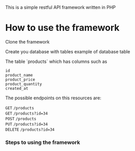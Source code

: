 This is a simple restful API framework written in PHP 

<h1>How to use the framework</h1>

Clone the framework

Create you database with tables example of database table

<p> The table `products` which has columns such as</p>

  `id` <br>
  `product_name` <br>
  `product_price` <br>
  `product_quantity` <br>
  `created_at` <br>



The possible endpoints on this resources are:

`GET` `/products` <br>
`GET` `/products?id=34` <br>
`POST` `/products` <br>
`PUT`  `/products?id=34`<br>
`DELETE` `/products?id=34`<br>

<h3>Steps to using the framework</h3>
<h4></h4>
